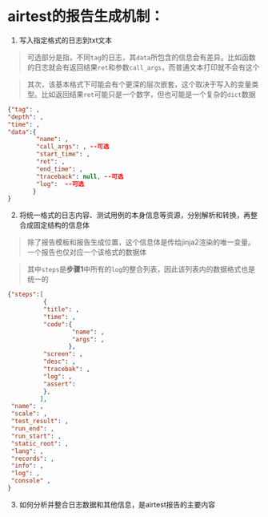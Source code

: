 # airtest的报告生成机制：
1. 写入指定格式的日志到txt文本
> 可选部分是指，不同`tag`的日志，其`data`所包含的信息会有差异。比如函数的日志就会有返回结果`ret`和参数`call_args`，而普通文本打印就不会有这个

> 其次，该基本格式下可能会有个更深的层次嵌套，这个取决于写入的变量类型。比如返回结果`ret`可能只是一个数字，但也可能是一个复杂的`dict`数据
```json
{"tag": , 
"depth": , 
"time": , 
"data":{
        "name": , 
        "call_args": , --可选
        "start_time": , 
        "ret": , 
        "end_time": ,
        "traceback": null, --可选
        "log":  --可选
       }
}
```
2. 将统一格式的日志内容、测试用例的本身信息等资源，分别解析和转换，再整合成固定结构的信息体
> 除了报告模板和报告生成位置，这个信息体是传给jinja2渲染的唯一变量。一个报告也仅对应一个该格式的数据体

> 其中`steps`是**步骤1**中所有的`log`的整合列表，因此该列表内的数据格式也是统一的
```json
{"steps":[
          {
          "title": ,
          "time": ,
          "code":{
                  "name": ,
                  "args": ,
                 },
          "screen": ,
          "desc": ,
          "tracebak": ,
          "log": ,
          "assert":                 
          },
         ],
 "name": ,
 "scale": ,
 "test_result": ,
 "run_end": ,
 "run_start": ,
 "static_root": ,
 "lang": ,
 "records": ,
 "info": ,
 "log": ,
 "console" ,
}
```
3. 如何分析并整合日志数据和其他信息，是airtest报告的主要内容


